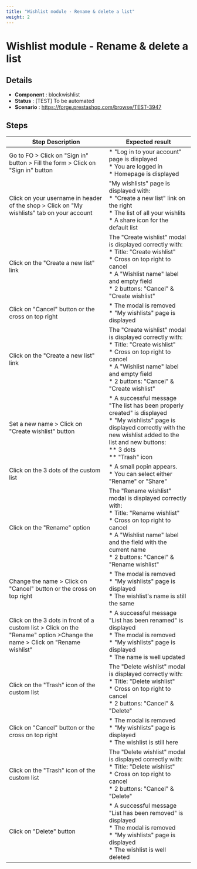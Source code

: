 ```yaml
---
title: "Wishlist module - Rename & delete a list"
weight: 2
---
```


# Wishlist module - Rename & delete a list
## Details
* **Component** : blockwishlist
* **Status** : [TEST] To be automated
* **Scenario** : https://forge.prestashop.com/browse/TEST-3947

## Steps
| Step Description | Expected result |
| ----- | ----- |
| Go to FO > Click on "Sign in" button > Fill the form > Click on "Sign in" button | * "Log in to your account" page is displayed<br> * You are logged in<br> * Homepage is displayed |
| Click on your username in header of the shop > Click on "My wishlists" tab on your account | "My wishlists" page is displayed with:<br> * "Create a new list" link on the right<br> * The list of all your wishlits<br> * A share icon for the default list |
| Click on the "Create a new list" link | The "Create wishlist" modal is displayed correctly with:<br> * Title: "Create wishlist"<br> * Cross on top right to cancel<br> * A "Wishlist name" label and empty field<br> * 2 buttons: "Cancel" & "Create wishlist" |
| Click on "Cancel" button or the cross on top right | * The modal is removed<br> * "My wishlists" page is displayed |
| Click on the "Create a new list" link | The "Create wishlist" modal is displayed correctly with:<br> * Title: "Create wishlist"<br> * Cross on top right to cancel<br> * A "Wishlist name" label and empty field<br> * 2 buttons: "Cancel" & "Create wishlist" |
| Set a new name > Click on "Create wishlist" button | * A successful message "The list has been properly created" is displayed<br> * "My wishlists" page is displayed correctly with the new wishlist added to the list and new buttons:<br> ** 3 dots<br> ** "Trash" icon |
| Click on the 3 dots of the custom list | * A small popin appears.<br> * You can select either "Rename" or "Share" |
| Click on the "Rename" option | The "Rename wishlist" modal is displayed correctly with:<br> * Title: "Rename wishlist"<br> * Cross on top right to cancel<br> * A "Wishlist name" label and the field with the current name<br> * 2 buttons: "Cancel" & "Rename wishlist" |
| Change the name > Click on "Cancel" button or the cross on top right | * The modal is removed<br> * "My wishlists" page is displayed<br> * The wishlist's name is still the same |
| Click on the 3 dots in front of a custom list > Click on the "Rename" option >Change the name > Click on "Rename wishlist" | * A successful message "List has been renamed" is displayed<br> * The modal is removed<br> * "My wishlists" page is displayed<br> * The name is well updated |
| Click on the "Trash" icon of the custom list | The "Delete wishlist" modal is displayed correctly with:<br> * Title: "Delete wishlist"<br> * Cross on top right to cancel<br> * 2 buttons: "Cancel" & "Delete" |
| Click on "Cancel" button or the cross on top right | * The modal is removed<br> * "My wishlists" page is displayed<br> * The wishlist is still here |
| Click on the "Trash" icon of the custom list | The "Delete wishlist" modal is displayed correctly with:<br> * Title: "Delete wishlist"<br> * Cross on top right to cancel<br> * 2 buttons: "Cancel" & "Delete" |
| Click on "Delete" button | * A successful message "List has been removed" is displayed<br> * The modal is removed<br> * "My wishlists" page is displayed<br> * The wishlist is well deleted |
